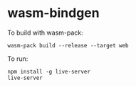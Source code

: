 # wasm-bindgen

To build with wasm-pack:

```
wasm-pack build --release --target web
```

To run: 

```
npm install -g live-server
live-server
```
